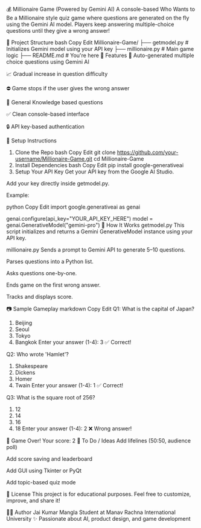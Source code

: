💰 Millionaire Game (Powered by Gemini AI)
A console-based Who Wants to Be a Millionaire style quiz game where questions are generated on the fly using the Gemini AI model. Players keep answering multiple-choice questions until they give a wrong answer!

📁 Project Structure
bash
Copy
Edit
Millionaire-Game/
├── getmodel.py         # Initializes Gemini model using your API key
├── millionaire.py      # Main game logic
├── README.md           # You're here
🚀 Features
🤖 Auto-generated multiple choice questions using Gemini AI

📈 Gradual increase in question difficulty

⛔ Game stops if the user gives the wrong answer

🧠 General Knowledge based questions

✅ Clean console-based interface

🔒 API key-based authentication

🔧 Setup Instructions
1. Clone the Repo
bash
Copy
Edit
git clone https://github.com/your-username/Millionaire-Game.git
cd Millionaire-Game
2. Install Dependencies
bash
Copy
Edit
pip install google-generativeai
3. Setup Your API Key
Get your API key from the Google AI Studio.

Add your key directly inside getmodel.py.

Example:

python
Copy
Edit
import google.generativeai as genai

genai.configure(api_key="YOUR_API_KEY_HERE")
model = genai.GenerativeModel("gemini-pro")
🧠 How It Works
getmodel.py
This script initializes and returns a Gemini GenerativeModel instance using your API key.

millionaire.py
Sends a prompt to Gemini API to generate 5–10 questions.

Parses questions into a Python list.

Asks questions one-by-one.

Ends game on the first wrong answer.

Tracks and displays score.

📷 Sample Gameplay
markdown
Copy
Edit
Q1: What is the capital of Japan?
1. Beijing
2. Seoul
3. Tokyo
4. Bangkok
Enter your answer (1-4): 3
✅ Correct!

Q2: Who wrote 'Hamlet'?
1. Shakespeare
2. Dickens
3. Homer
4. Twain
Enter your answer (1-4): 1
✅ Correct!

Q3: What is the square root of 256?
1. 12
2. 14
3. 16
4. 18
Enter your answer (1-4): 2
❌ Wrong answer!

🎯 Game Over! Your score: 2
📌 To Do / Ideas
Add lifelines (50:50, audience poll)

Add score saving and leaderboard

Add GUI using Tkinter or PyQt

Add topic-based quiz mode

📜 License
This project is for educational purposes. Feel free to customize, improve, and share it!

👨‍💻 Author
Jai Kumar Mangla
Student at Manav Rachna International University
✨ Passionate about AI, product design, and game development

